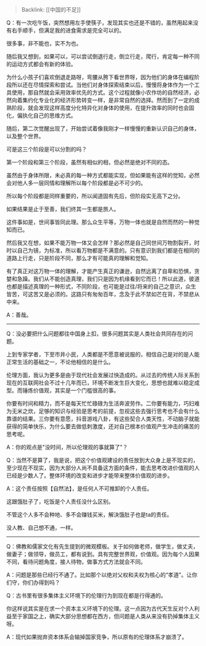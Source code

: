 > Backlink: [[中国的不足]]

Q：有一次吃午饭，突然想用左手使筷子，发现其实也还是不错的，虽然用起来没有右手顺手，但满足我的进食需求是完全可以的。

很多事，非不能也，实不为也。

随后我又想到，如果可以，可以尝试倒退行走，倒立行走，爬行，肯定每一种不同的运动方式都会有新的体验。

为什么小孩子们喜欢倒退走路呀，弯腰从胯下看世界呀，因为他们的身体在编程阶段所以还在尽情探索和尝试。当他们对身体探索结束以后，慢慢将身体作为一个工具使用，那自然就会采用效率优先的方式。这个过程就像小农作坊的自然经济，必然向着集约化专业化的经济形势转变一样，是非常自然的选择。然而到了一定的成熟阶段，就会发现这样高度分化特异化对身体的使用，在提升效率的同时也会固化，偏执化自己的思维方式。

随后，第二次觉醒出现了，开始尝试着像我刚才一样慢慢的重新认识自己的身体，以及整个世界。

可是这三个阶段是可以分割的吗？

第一个阶段和第三个阶段，虽然有相似的相，但必然是绝对不同的态。

虽然由于身体所限，未必真的每一种方式都能实现，但如果能有这样的觉知，必然会对他人多一层同情和理解所以每个阶段都是必不可少的。

所以每个阶段都是同样重要的，所以闻道固有先后，但阶段实无高下之分。

如果结果是止于至善，我们终其一生都是旅人。 

这件事如是，世间事皆同此理。那么众生平等，万物一体也就是自然而然的一种觉知而已。 

然后我又在想，如果不能万物一体又会怎样？那必然是自己同世间万物割裂开，时时以自己为镜，为标准，所以看万物都是不满意的。只有意识到我们都是在相同的道路上行走，只是阶段不同，那么才有可能真的理解和觉知。 

有了真正对这万物一体的理解，才能产生真正的谦逊，自然远离了自卑和恐惧，贪婪和急躁。我们从不能创造真理，我们只是因为机缘看到它而已！所以此道，彼道也都是描述真理的一种形式，不同阶段，也可能是过往/将来的自己之意识，众生皆苦，可这苦又是必须的。这路只有匆匆百年，念及于此不禁如芒在背，不禁悲从中来。

A：善哉。

---

Q：没必要把什么问题都往中国身上扣，很多问题其实是人类社会共同存在的问题。

上到专家学者，下至市井小民，人类都是不愿意被说服的，相信自己是对的是人能正常生活的基础之一，不论他相信的是什么。

伦理方面，我认为更多是由于现代社会发展过快造成的。从过去的传统人际关系到现在的互联网社会不过十几年而已，环境不断发生巨大变化，思想也就难以稳定成型。而锤炼价值观，其实是一个门槛很高的事。

你要有时间和精力，而不是每天忙忙碌碌为生活奔波劳作。二你要有能力，巧妇难为无米之炊，足够的知识与经验是思考的前提，忽视这些去强行思考也不会有什么靠谱的结果。三你要有意愿，抖音游戏八卦，有这些契合人类天性，不动脑子就能获得的简单快乐，为什么要去做低刺激度，还对自己根本价值观产生冲击的痛苦的思考呢。

A：你的观点是"没时间，所以伦理观的事就算了"？

Q：当然不是算了，我是说，把这个价值观建设的责任放到大众身上是不现实的，至少现在不现实，因为大部分人尚不具备这方面的条件，能去思考改进价值观的人已经是少数人了。整体环境的改变和进步才能带来整体价值观的进步。

A：这个责任按照【自然法】，是任何人不可推卸的个人责任。

这跟饿肚子了，吃饭是个人责任没什么区别。

不管这个人多不会种地、多不会赚钱买米，解決饿肚子也是ta的责任。

没人教、自己想不通，一样。

---

Q：佛教和儒家文化有先生提到的微观模板。关于如何做老师，做学生，做丈夫，做妻子；做领导，做员工，都有说到。具有完整世界观，价值观。因为每个人因果不同，看待问题角度，接人待物，做事方式方法就会不同。

A：问题是那些已经行不通了。比如那个以绝对父权和夫权为核心的“孝道”。让你们守，你们办得到吗？

Q：古书里有很多集体主义环境下的伦理行为到现在都是行得通的。

你这样说其实是在求一个资本主义环境下的伦理。这一点因为古代天生反对个人利益至于家国之上，确实大部分思想都在西方，但问题是人类从来没有扔掉集体主义呀。

A：现代如果抛弃资本体系会输掉国家竞争，所以原有的伦理体系才崩溃了。
